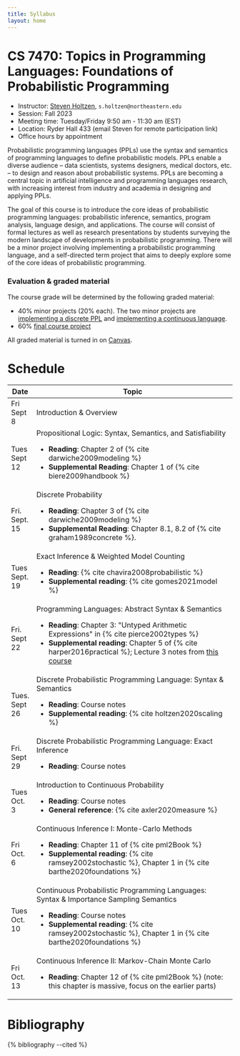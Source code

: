 ```yaml
---
title: Syllabus
layout: home
---
```


# CS 7470: Topics in Programming Languages: Foundations of Probabilistic Programming

* Instructor: <a href="https://www.khoury.northeastern.edu/home/sholtzen/">Steven Holtzen</a>, `s.holtzen@northeastern.edu`
* Session: Fall 2023
* Meeting time: Tuesday/Friday 9:50 am - 11:30 am (EST)
* Location: Ryder Hall 433 (email Steven for remote participation link)
* Office hours by appointment

Probabilistic programming languages (PPLs) use the syntax and semantics of
programming languages to define probabilistic models. PPLs enable a diverse
audience – data scientists, systems designers, medical doctors, etc. – to design
and reason about probabilistic systems. PPLs are becoming a central topic in
artificial intelligence and programming languages research, with increasing
interest from industry and academia in designing and applying PPLs.

The goal of this course is to introduce the core ideas of probabilistic
programming languages: probabilistic inference, semantics, program analysis,
language design, and applications. The course will consist of formal lectures as
well as research presentations by students surveying the modern landscape of
developments in probabilistic programming. There will be a minor project
involving implementing a probabilistic programming language, and a self-directed
term project that aims to deeply explore some of the core ideas of probabilistic
programming.

### Evaluation & graded material

The course grade will be determined by the following graded material:

* 40% minor projects (20% each). The two minor projects are [implementing a discrete PPL](/projects/discrete_language/) 
  and [implementing a continuous language](/projects/continuous_language/). 
* 60% [final course project](/projects/term_project/)

All graded material is turned in on <a href="https://canvas.northeastern.edu/">Canvas</a>.

# Schedule

<table>
<thead>
    <tr>
        <th style="width:5%">Date</th><th style="width: 100%">Topic</th>
    </tr>
</thead>

<tr>
    <td>Fri Sept 8</td>
    <td>
    <span class="lecture">Introduction & Overview</span>
    <!-- <li><b>Supplemental Reading</b>: </li> -->
    </td>
</tr>

<tr>
    <td>Tues Sept 12</td>
    <td>
    <span class="lecture">Propositional Logic: Syntax, Semantics, and Satisfiability</span>
    <ul>
        <li><b>Reading</b>: Chapter 2 of {% cite darwiche2009modeling %}</li>
        <li><b>Supplemental Reading</b>: Chapter 1 of {% cite biere2009handbook %}</li>
    </ul>
    </td>
</tr>

<tr>
    <td>Fri. Sept. 15</td>
    <td>
    <span class="lecture">Discrete Probability</span>
    <ul>
        <li><b>Reading</b>: Chapter 3 of {% cite darwiche2009modeling %}</li>
        <li><b>Supplemental Reading</b>: Chapter 8.1, 8.2 of {% cite  graham1989concrete %}. </li>
    </ul>
    </td>
</tr>

<tr>
    <td>Tues Sept. 19</td>
    <td>
        <span class="lecture">Exact Inference & Weighted Model Counting</span>
        <ul>
            <li><b>Reading</b>: {% cite chavira2008probabilistic %}</li>
            <li><b>Supplemental reading</b>: {% cite gomes2021model %} </li>
        </ul>
    </td>
</tr>

<tr>
    <td>Fri. Sept 22</td>
    <td>
        <span class="lecture">Programming Languages: Abstract Syntax & Semantics</span>
        <ul>
            <li><b>Reading</b>: Chapter 3: "Untyped Arithmetic Expressions" in {% cite pierce2002types %} </li>
            <li><b>Supplemental reading</b>: Chapter 5 of {% cite harper2016practical %}; Lecture 3 notes from <a href="https://www.cs.cornell.edu/courses/cs6110/2013sp/">this course</a></li>
        </ul>
    </td>
</tr>

<tr>
    <td>Tues. Sept 26</td>
    <td>
        <span class="lecture">Discrete Probabilistic Programming Language: Syntax & Semantics</span>
        <ul>
            <li><b>Reading</b>: Course notes</li>
            <li><b>Supplemental reading</b>: {% cite holtzen2020scaling %} </li>
        </ul>
    </td>
</tr>

<tr>
    <td>Fri. Sept 29</td>
    <td>
        <span class="lecture">Discrete Probabilistic Programming Language: Exact Inference</span>
        <ul>
            <li><b>Reading</b>: Course notes</li>
        </ul>
    </td>
</tr>

<tr>
   <td>Tues Oct. 3</td>
   <td>
        <span class="lecture">Introduction to Continuous Probability</span>
        <ul>
            <li><b>Reading</b>: Course notes</li>
            <li><b>General reference</b>: {% cite axler2020measure %} </li>
        </ul>
   </td>
</tr>

<tr>
   <td>Fri Oct. 6</td>
   <td>
        <span class="lecture">Continuous Inference I: Monte-Carlo Methods</span>
        <ul>
            <li><b>Reading</b>: Chapter 11 of {% cite pml2Book %} </li>
            <li><b>Supplemental reading</b>: {% cite ramsey2002stochastic %}, Chapter 1 in {% cite barthe2020foundations %} </li>
        </ul>
   </td>
</tr>


<tr>
   <td>Tues Oct. 10</td>
   <td>
        <span class="lecture">Continuous Probabilistic Programming Languages: Syntax & Importance Sampling Semantics</span>
        <ul>
            <li><b>Reading</b>: Course notes</li>
            <li><b>Supplemental reading</b>: {% cite ramsey2002stochastic %}, Chapter 1 in {% cite barthe2020foundations %} </li>
        </ul>
   </td>
</tr>

<tr>
   <td>Fri Oct. 13</td>
   <td>
        <span class="lecture">Continuous Inference II: Markov-Chain Monte Carlo</span>
        <ul>
            <li><b>Reading</b>: Chapter 12 of {% cite pml2Book %} (note: this chapter is massive, focus on the earlier parts) </li>
        </ul>
   </td>
</tr>


</table>

<!-- <iframe style = "width: 100%; height: 800px;" src="https://docs.google.com/spreadsheets/d/e/2PACX-1vT6gFuy0-U7RyA3s7Gpgb4tx7ZvyxagMezyrlUYf4NbJpd4Wg2Swp2TIrH4qEt6eT-wPp7v40MJjPTJ/pubhtml?gid=0&amp;single=true&amp;widget=true&amp;headers=false"></iframe> -->

# Bibliography

{% bibliography --cited %}
